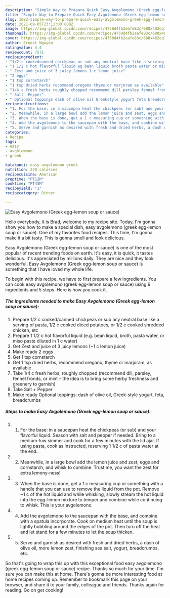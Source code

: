 ```yaml
---
description: "Simple Way to Prepare Quick Easy Avgolemono (Greek egg-lemon soup or sauce)"
title: "Simple Way to Prepare Quick Easy Avgolemono (Greek egg-lemon soup or sauce)"
slug: 1082-simple-way-to-prepare-quick-easy-avgolemono-greek-egg-lemon-soup-or-sauce
date: 2021-09-05T23:11:00.808Z
image: https://img-global.cpcdn.com/recipes/4750d4fb2eafe83c/680x482cq70/easy-avgolemono-greek-egg-lemon-soup-or-sauce-recipe-main-photo.jpg
thumbnail: https://img-global.cpcdn.com/recipes/4750d4fb2eafe83c/680x482cq70/easy-avgolemono-greek-egg-lemon-soup-or-sauce-recipe-main-photo.jpg
cover: https://img-global.cpcdn.com/recipes/4750d4fb2eafe83c/680x482cq70/easy-avgolemono-greek-egg-lemon-soup-or-sauce-recipe-main-photo.jpg
author: Ernest Nguyen
ratingvalue: 4.4
reviewcount: 7571
recipeingredient:
- "1/2 c cookedcanned chickpeas or sub any neutral base like a serving of pasta 12 c cooked diced potatoes or 12 c cooked shredded chicken etc"
- "1 1/2 c hot flavorful liquid eg bean liquid broth pasta water or miso paste diluted in 1 c water"
- " Zest and juice of 3 juicy lemons 1 c lemon juice"
- "2 eggs"
- "1 tsp cornstarch"
- "1 tsp dried herbs recommend oregano thyme or marjoram as available"
- "1/4 c fresh herbs roughly chopped recommend dill parsley fennel fronds or mint  the idea is to bring some herby freshness and greenery to garnish"
- " Salt  Pepper"
- " Optional toppings dash of olive oil Greekstyle yogurt feta breadcrumbs"
recipeinstructions:
- "1. For the base: in a saucepan heat the chickpeas (or sub) and your flavorful liquid. Season with salt and pepper if needed. Bring to a medium-low simmer and cook for a few minutes with the lid ajar. If using pasta, cook as instructed, reserving 1 1/2 c of pasta water at the end."
- "2. Meanwhile, in a large bowl add the lemon juice and zest, eggs and cornstarch, and whisk to combine. Trust me, you want the zest for extra lemony-ness!"
- "3. When the base is done, get a 1 c measuring cup or something with a handle that you can use to remove the liquid from the pot. Remove ~1 c of the hot liquid and while whisking, slowly stream the hot liquid into the egg-lemon mixture to temper and combine while continuing to whisk. This is your avgolemono."
- "4. Add the avgolemono to the saucepan with the base, and combine with a spatula incorporate. Cook on medium heat until the soup is lightly bubbling around the edges of the pot. Then turn off the heat and let stand for a few minutes to let the soup thicken."
- "5. Serve and garnish as desired with fresh and dried herbs, a dash of olive oil, more lemon zest, finishing sea salt, yogurt, breadcrumbs, etc."
categories:
- Recipe
tags:
- easy
- avgolemono
- greek

katakunci: easy avgolemono greek 
nutrition: 278 calories
recipecuisine: American
preptime: "PT12M"
cooktime: "PT45M"
recipeyield: "1"
recipecategory: Dinner

---
```



![Easy Avgolemono (Greek egg-lemon soup or sauce)](https://img-global.cpcdn.com/recipes/4750d4fb2eafe83c/680x482cq70/easy-avgolemono-greek-egg-lemon-soup-or-sauce-recipe-main-photo.jpg)

Hello everybody, it is Brad, welcome to my recipe site. Today, I'm gonna show you how to make a special dish, easy avgolemono (greek egg-lemon soup or sauce). One of my favorites food recipes. This time, I'm gonna make it a bit tasty. This is gonna smell and look delicious.

Easy Avgolemono (Greek egg-lemon soup or sauce) is one of the most popular of recent trending foods on earth. It's easy, it is quick, it tastes delicious. It's appreciated by millions daily. They are nice and they look wonderful. Easy Avgolemono (Greek egg-lemon soup or sauce) is something that I have loved my whole life.




To begin with this recipe, we have to first prepare a few ingredients. You can cook easy avgolemono (greek egg-lemon soup or sauce) using 9 ingredients and 5 steps. Here is how you cook it.

<!--inarticleads1-->

##### The ingredients needed to make Easy Avgolemono (Greek egg-lemon soup or sauce):

1. Prepare 1/2 c cooked/canned chickpeas or sub any neutral base like a serving of pasta, 1/2 c cooked diced potatoes, or 1/2 c cooked shredded chicken, etc
1. Prepare 1 1/2 c hot flavorful liquid (e.g. bean liquid, broth, pasta water, or miso paste diluted in 1 c water)
1. Get  Zest and juice of 3 juicy lemons (~1 c lemon juice)
1. Make ready 2 eggs
1. Get 1 tsp cornstarch
1. Get 1 tsp dried herbs, recommend oregano, thyme or marjoram, as available
1. Take 1/4 c fresh herbs, roughly chopped (recommend dill, parsley, fennel fronds, or mint – the idea is to bring some herby freshness and greenery to garnish)
1. Take  Salt + Pepper
1. Make ready  Optional toppings: dash of olive oil, Greek-style yogurt, feta, breadcrumbs




<!--inarticleads2-->

##### Steps to make Easy Avgolemono (Greek egg-lemon soup or sauce):

1. 1. For the base: in a saucepan heat the chickpeas (or sub) and your flavorful liquid. Season with salt and pepper if needed. Bring to a medium-low simmer and cook for a few minutes with the lid ajar. If using pasta, cook as instructed, reserving 1 1/2 c of pasta water at the end.
1. 2. Meanwhile, in a large bowl add the lemon juice and zest, eggs and cornstarch, and whisk to combine. Trust me, you want the zest for extra lemony-ness!
1. 3. When the base is done, get a 1 c measuring cup or something with a handle that you can use to remove the liquid from the pot. Remove ~1 c of the hot liquid and while whisking, slowly stream the hot liquid into the egg-lemon mixture to temper and combine while continuing to whisk. This is your avgolemono.
1. 4. Add the avgolemono to the saucepan with the base, and combine with a spatula incorporate. Cook on medium heat until the soup is lightly bubbling around the edges of the pot. Then turn off the heat and let stand for a few minutes to let the soup thicken.
1. 5. Serve and garnish as desired with fresh and dried herbs, a dash of olive oil, more lemon zest, finishing sea salt, yogurt, breadcrumbs, etc.




So that's going to wrap this up with this exceptional food easy avgolemono (greek egg-lemon soup or sauce) recipe. Thanks so much for your time. I'm sure you can make this at home. There's gonna be more interesting food at home recipes coming up. Remember to bookmark this page on your browser, and share it to your family, colleague and friends. Thanks again for reading. Go on get cooking!
